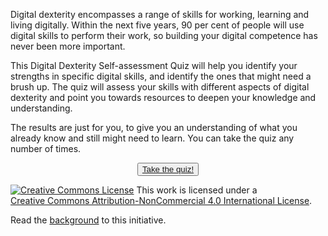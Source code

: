 Digital dexterity encompasses a range of skills for working, learning and living digitally. Within the next five years, 90 per cent of people will use digital skills to perform their work, so building your digital competence has never been more important.

This Digital Dexterity Self-assessment Quiz will help you identify your strengths in specific digital skills, and identify the ones that might need a brush up. The quiz will assess your skills with different aspects of digital dexterity and point you towards resources to deepen your knowledge and understanding.

The results are just for you, to give you an understanding of what you already know and still might need to learn. You can take the quiz any number of times.

<p></p>
<center><button type="button" class="btn btn-secondary"><a href="story.html" target="_blank">Take the quiz!</a></button></center>
<p></p>
<p></p>
<p></p>
<a rel="license" href="http://creativecommons.org/licenses/by-nc/4.0/"><img alt="Creative Commons License" style="border-width:0" src="https://i.creativecommons.org/l/by-nc/4.0/88x31.png" /></a> This work is licensed under a<br /><a rel="license" href="http://creativecommons.org/licenses/by-nc/4.0/">Creative Commons Attribution-NonCommercial 4.0 International License</a>.

Read the [background](background.md) to this initiative. 



